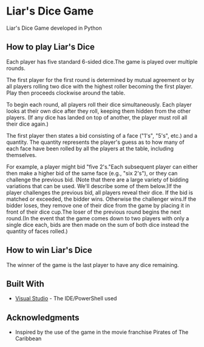 # Liar's Dice Game

Liar's Dice Game developed in Python

## How to play Liar's Dice

Each player has five standard 6-sided dice.The game is played over multiple rounds.

The first player for the first round is determined by mutual agreement or by all players rolling two dice with the highest roller becoming the first player. Play then proceeds clockwise around the table.

To begin each round, all players roll their dice simultaneously. Each player looks at their own dice after they roll, keeping them hidden from the other players. (If any dice has landed on top of another, the player must roll all their dice again.)

The first player then states a bid consisting of a face ("1's", "5's", etc.) and a quantity. The quantity represents the player's guess as to how many of each face have been rolled by all the players at the table, including themselves. 

For example, a player might bid "five 2's."Each subsequent player can either then make a higher bid of the same face (e.g., "six 2's"), or they can challenge the previous bid. (Note that there are a large variety of bidding variations that can be used. We'll describe some of them below.)If the player challenges the previous bid, all players reveal their dice. If the bid is matched or exceeded, the bidder wins. Otherwise the challenger wins.If the bidder loses, they remove one of their dice from the game by placing it in front of their dice cup.The loser of the previous round begins the next round.(In the event that the game comes down to two players with only a single dice each, bids are then made on the sum of both dice instead the quantity of faces rolled.)

## How to win Liar's Dice

The winner of the game is the last player to have any dice remaining.

## Built With

* [Visual Studio](https://code.visualstudio.com/) - The IDE/PowerShell used

## Acknowledgments

* Inspired by the use of the game in the movie franchise Pirates of The Caribbean
